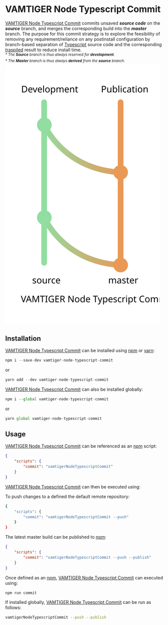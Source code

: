 # VAMTIGER Node Typescript Commit
[VAMTIGER Node Typescript Commit](https://github.com/vamtiger-project/vamtiger-node-typescript-commit) commits unsaved **_source code_** on the **_source_** branch, and merges the corresponding build into the **_master_** branch. The purpose for this commit strategy is to explore the feesibility of removing any requirement/reliance on any postinstall configuration by branch-based separation of [Typescript](https://www.typescriptlang.org/) source code and the corresponding [traspiled](https://www.stevefenton.co.uk/2012/11/compiling-vs-transpiling/) result to reduce install time.<br>
<sup>_* The **Source** branch is thus always reserved for **development**._</sup><br>
<sup>_* The **Master** branch is thus always **derived** from the **source** branch._</sup>
![overview](asset/image/vamtiger-node-typescript-commit.svg)

## Installation
[VAMTIGER Node Typescript Commit](https://github.com/vamtiger-project/vamtiger-node-typescript-commit) can be installed using [npm](https://www.npmjs.com/) or [yarn](https://yarnpkg.com/lang/en/):
```javascript
npm i --save-dev vamtiger-node-typescript-commit
```
or
```javascript
yarn add --dev vamtiger-node-typescript-commit
```

[VAMTIGER Node Typescript Commit](https://github.com/vamtiger-project/vamtiger-node-typescript-commit) can also be installed globally:
```javascript
npm i --global vamtiger-node-typescript-commit 
```
or
```javascript
yarn global vamtiger-node-typescript-commit 
```

## Usage
[VAMTIGER Node Typescript Commit](https://github.com/vamtiger-project/vamtiger-node-typescript-commit) can be referenced as an [npm](https://www.npmjs.com/) script:
```json
{
    "scripts": {
        "commit": "vamtigerNodeTypescriptCommit"
    }
}
```

[VAMTIGER Node Typescript Commit](https://github.com/vamtiger-project/vamtiger-node-typescript-commit) can then be executed using:

To push changes to a defined the default remote repository:
```bash
{
    "scripts": {
        "commit": "vamtigerNodeTypescriptCommit --push"
    }
}
```

The latest master build can be published to [npm](https://www.npmjs.com/):
```json
{
    "scripts": {
        "commit": "vamtigerNodeTypescriptCommit --push --publish"
    }
}
```

Once defined as an [npm](https://www.npmjs.com/), [VAMTIGER Node Typescript Commit](https://github.com/vamtiger-project/vamtiger-node-typescript-commit) can executed using:
```bash
npm run commit
```

If installed globally, [VAMTIGER Node Typescript Commit](https://github.com/vamtiger-project/vamtiger-node-typescript-commit) can be run as follows:
```bash
vamtigerNodeTypescriptCommit --push --publish
```